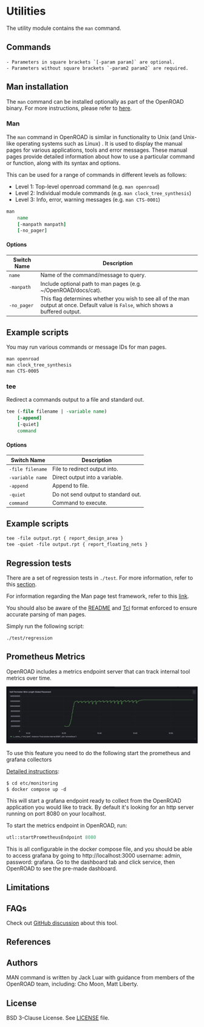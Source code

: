 # Utilities

The utility module contains the `man` command.

## Commands

```{note}
- Parameters in square brackets `[-param param]` are optional.
- Parameters without square brackets `-param2 param2` are required.
```

## Man installation

The `man` command can be installed optionally as part of the OpenROAD
binary. For more instructions, please refer to [here](manREADME.md).

### Man

The `man` command in OpenROAD is similar in functionality to Unix
(and Unix-like operating systems such as Linux) . It is used to 
display the manual pages for various applications, tools and error 
messages. These manual pages provide detailed information about how
to use a particular command or function, along with its syntax and options.

This can be used for a range of commands in different levels as follows:
- Level 1: Top-level openroad command (e.g. `man openroad`)
- Level 2: Individual module commands (e.g. `man clock_tree_synthesis`)
- Level 3: Info, error, warning messages (e.g. `man CTS-0001`)

```tcl
man
    name
    [-manpath manpath]
    [-no_pager]
```

#### Options

| Switch Name | Description                                                                                                                          |
| ----------- | ------------------------------------------------------------------------------------------------------------------------------------ |
| `name`      | Name of the command/message to query.                                                                                                |
| `-manpath`  | Include optional path to man pages (e.g. ~/OpenROAD/docs/cat).                                                                       |
| `-no_pager` | This flag determines whether you wish to see all of the man output at once. Default value is `False`, which shows a buffered output. |

## Example scripts

You may run various commands or message IDs for man pages.
```
man openroad
man clock_tree_synthesis
man CTS-0005
```

### tee

Redirect a commands output to a file and standard out.

```tcl
tee (-file filename | -variable name)
    [-append]
    [-quiet]
    command
```

#### Options

| Switch Name      | Description                         |
| ---------------- | ----------------------------------- |
| `-file filename` | File to redirect output into.       |
| `-variable name` | Direct output into a variable.      |
| `-append`        | Append to file.                     |
| `-quiet`         | Do not send output to standard out. |
| `command`        | Command to execute.                 |

## Example scripts

```
tee -file output.rpt { report_design_area }
tee -quiet -file output.rpt { report_floating_nets }
```

## Regression tests

There are a set of regression tests in `./test`. For more information, refer to this [section](../../README.md#regression-tests). 

For information regarding the Man page test framework, refer to this
[link](../../docs/src/test/README.md).

You should also be aware of the [README](../../docs/contrib/ReadmeFormat.md) and [Tcl](../../docs/contrib/TclFormat.md) format enforced to ensure
accurate parsing of man pages. 

Simply run the following script:

```shell
./test/regression
```

## Prometheus Metrics

OpenROAD includes a metrics endpoint server that can track internal tool metrics over time.

![page](/docs/images/grafana.png)

To use this feature you need to do the following start the prometheus and grafana collectors

[Detailed instructions](/etc/monitoring/README.md):
```shell
$ cd etc/monitoring
$ docker compose up -d
```

This will start a grafana endpoint ready to collect from the OpenROAD application you would
like to track. By default it's looking for an http server running on port 8080 on your localhost.

To start the metrics endpoint in OpenROAD, run:
```tcl
utl::startPrometheusEndpoint 8080
```

This is all configurable in the docker compose file, and you should be able to access grafana by going to
http://localhost:3000 username: admin, password: grafana. Go to the dashboard tab and click service,
then OpenROAD to see the pre-made dashboard.

## Limitations

## FAQs

Check out
[GitHub discussion](https://github.com/The-OpenROAD-Project/OpenROAD/discussions/categories/q-a?discussions_q=category%3AQ%26A+utl) about this tool.

## References

## Authors

MAN command is written by Jack Luar with guidance from members of the OpenROAD team,
including: Cho Moon, Matt Liberty. 

## License

BSD 3-Clause License. See [LICENSE](../../LICENSE) file.
